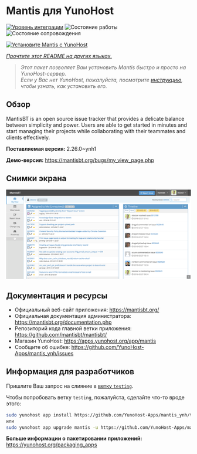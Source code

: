<!--
Важно: этот README был автоматически сгенерирован <https://github.com/YunoHost/apps/tree/master/tools/readme_generator>
Он НЕ ДОЛЖЕН редактироваться вручную.
-->

# Mantis для YunoHost

[![Уровень интеграции](https://dash.yunohost.org/integration/mantis.svg)](https://ci-apps.yunohost.org/ci/apps/mantis/) ![Состояние работы](https://ci-apps.yunohost.org/ci/badges/mantis.status.svg) ![Состояние сопровождения](https://ci-apps.yunohost.org/ci/badges/mantis.maintain.svg)

[![Установите Mantis с YunoHost](https://install-app.yunohost.org/install-with-yunohost.svg)](https://install-app.yunohost.org/?app=mantis)

*[Прочтите этот README на других языках.](./ALL_README.md)*

> *Этот пакет позволяет Вам установить Mantis быстро и просто на YunoHost-сервер.*  
> *Если у Вас нет YunoHost, пожалуйста, посмотрите [инструкцию](https://yunohost.org/install), чтобы узнать, как установить его.*

## Обзор

MantisBT is an open source issue tracker that provides a delicate balance between simplicity and power. Users are able to get started in minutes and start managing their projects while collaborating with their teammates and clients effectively. 

**Поставляемая версия:** 2.26.0~ynh1

**Демо-версия:** <https://mantisbt.org/bugs/my_view_page.php>

## Снимки экрана

![Снимок экрана Mantis](./doc/screenshots/modern_my_view.png)

## Документация и ресурсы

- Официальный веб-сайт приложения: <https://mantisbt.org/>
- Официальная документация администратора: <https://mantisbt.org/documentation.php>
- Репозиторий кода главной ветки приложения: <https://github.com/mantisbt/mantisbt/>
- Магазин YunoHost: <https://apps.yunohost.org/app/mantis>
- Сообщите об ошибке: <https://github.com/YunoHost-Apps/mantis_ynh/issues>

## Информация для разработчиков

Пришлите Ваш запрос на слияние в [ветку `testing`](https://github.com/YunoHost-Apps/mantis_ynh/tree/testing).

Чтобы попробовать ветку `testing`, пожалуйста, сделайте что-то вроде этого:

```bash
sudo yunohost app install https://github.com/YunoHost-Apps/mantis_ynh/tree/testing --debug
или
sudo yunohost app upgrade mantis -u https://github.com/YunoHost-Apps/mantis_ynh/tree/testing --debug
```

**Больше информации о пакетировании приложений:** <https://yunohost.org/packaging_apps>
